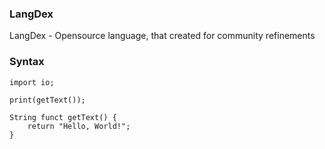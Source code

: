 ### LangDex
LangDex - Opensource language, that created for community refinements


### Syntax
    import io;
    
    print(getText());
    
    String funct getText() {
        return "Hello, World!";
    }
